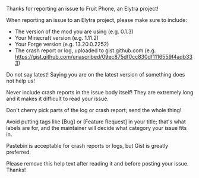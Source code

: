 Thanks for reporting an issue to Fruit Phone, an Elytra project!

When reporting an issue to an Elytra project, please make sure to include:

- The version of the mod you are using (e.g. 0.1.3)
- Your Minecraft version (e.g. 1.11.2)
- Your Forge version (e.g. 13.20.0.2252)
- The crash report or log, uploaded to gist.github.com
  (e.g. https://gist.github.com/unascribed/09ec875df0cc830df1116559f4adb333)

Do not say latest! Saying you are on the latest version of
something does not help us!

Never include crash reports in the issue body itself! They
are extremely long and it makes it difficult to read your issue.

Don't cherry pick parts of the log or crash report; send the
whole thing!

Avoid putting tags like [Bug] or [Feature Request] in your title;
that's what labels are for, and the maintainer will decide what
category your issue fits in.

Pastebin is acceptable for crash reports or logs, but Gist is
greatly preferred.

Please remove this help text after reading it and before posting
your issue. Thanks!
